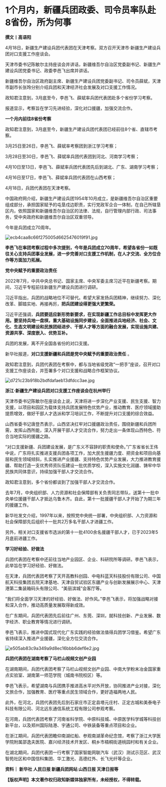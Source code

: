 #  1个月内，新疆兵团政委、司令员率队赴8省份，所为何事

**撰文丨高语阳**

4月18日，新疆生产建设兵团代表团在天津考察。双方召开天津市·新疆生产建设兵团对口支援工作座谈会。

天津市委书记陈敏尔主持座谈会并讲话，新疆维吾尔自治区党委副书记、新疆生产建设兵团党委书记、政委李邑飞出席并讲话。

新疆维吾尔自治区政府副主席、新疆生产建设兵团党委副书记、司令员薛斌，天津市副市长张玲分别介绍兵团和天津经济社会发展及对口支援工作情况。

政知君注意到，3月底至今，李邑飞、薛斌率兵团代表团赴多个省份学习考察。

报道显示，考察旨在学习先进经验，深化对口援疆，加强交流合作。

**一个月内前往8省份考察**

政知君注意到，3月底至今，新疆生产建设兵团代表团已经前往8个省、直辖市考察。

3月25日至26日，李邑飞、薛斌率考察团到浙江学习考察；

3月28日至30日，李邑飞、薛斌率兵团代表团到河北、河南学习考察；

4月10日至13日，李邑飞、薛斌率兵团代表团先后到湖北、广东、湖南学习考察；

4月16日至17日，李邑飞、薛斌率兵团代表团在山西考察；

4月18日，兵团代表团在天津考察。

中国政府网介绍，新疆生产建设兵团1954年10月成立，是新疆维吾尔自治区重要组成部分，承担国家赋予的屯垦戍边职责，实行党政军企合一体制，在自己所辖垦区内，依照国家和新疆维吾尔自治区的法律、法规，自行管理内部行政、司法事务，受中央政府和新疆维吾尔自治区双重领导。

今年是兵团成立70周年。

![ecb4caa8c66f275005d6625476019f91.jpg](https://raw.githubusercontent.com/qqhsx/qqnews_image/main/2024/04/19/ 1个月内，新疆兵团政委、司令员率队赴8省份，所为何事/ecb4caa8c66f275005d6625476019f91.jpg)

**李邑飞在率团考察过程中多次提到，今年是兵团成立70周年，希望各省份一如既往关心支持兵团事业发展，进一步完善对口支援工作机制，在人才交流、全方位合作等方面加力拓展。**

**党中央赋予的重要政治责任**

2022年7月，中共中央总书记、国家主席、中央军委主席习近平在新疆考察。期间，习近平专程前往新疆生产建设兵团进行调研。

习近平指出，兵团的战略地位不可替代。希望大家发扬兵团精神，继续努力、深化改革、脚踏实地、再接再厉，**把兵团建设得更强大更繁荣。**

习近平还强调，**兵团要适应新形势新要求，在实现新疆工作总目标中发挥更大作用。要坚持兵地一盘棋，重大基础设施同步建设，全面推进兵地经济、社会、文化、生态文明建设和民族团结进步、干部人才等方面的融合发展，实现设施共建、资源共享、深度嵌入、优势互补。**

兵团的发展，离不开全国各省份的对口支援。

新华社报道，**对口支援新疆和兵团是党中央赋予的重要政治责任** 。

政知君注意到，兵团代表团在考察中，都与当地省级党政“一把手”座谈，召开对口支援工作座谈会，并签署多个对口支援和战略合作框架协议。

![d721c23b918b2bdfdafaeb13dfdcc3ae.jpg](https://raw.githubusercontent.com/qqhsx/qqnews_image/main/2024/04/19/ 1个月内，新疆兵团政委、司令员率队赴8省份，所为何事/d721c23b918b2bdfdafaeb13dfdcc3ae.jpg)

**浙江·新疆生产建设兵团对口支援工作座谈会在杭州举行**

天津市委书记陈敏尔在座谈会上说，天津将进一步深化产业支援、民生支援、智力支援，以项目和园区为载体支持兵团发展特色优势产业，推动教育、医疗领域援助提质增效，做好干部人才选派和学习培训工作，不断提升对口支援的综合效益。

山西省委书记唐登杰表示，山西坚决扛牢对口援疆政治责任，围绕新疆和兵团所需，发挥山西所能，深入开展干部人才交流合作，努力走出一条体现山西特色、符合当地实际的援疆之路。

“对口支援新疆、兵团建设发展，是广东义不容辞的职责和使命。”广东省省长王伟中说，广东将扎实推进支援兵团各项工作，加大民生援疆力度、把资金和项目向基层和民生领域倾斜，扎实推进产业援疆、支持特色优势产业发展，大力推进教育援疆、帮助打造一支优秀师资队伍建设一批优质学校，深入实施文化润疆、铸牢中华民族共同体意识，持续加强干部人才交流合作。

政知君注意到，多个省份都谈到了加强干部人才交流合作。

去年7月，中央组织部、人力资源和社会保障部有关负责同志带队，送第十一批中央单位援疆干部人才抵达乌鲁木齐。自此，第十一批援疆干部人才开始了为期三年的援疆工作。

新华社发文介绍，1997年以来，按照党中央统一部署，中央组织部、人力资源和社会保障部先后组织十一批共2万多名干部人才进疆工作。

另外，相关对口支援省市选派的第十一批4100余名援疆干部人才，已于2023年5月底前进疆工作。

**学习好经验、好做法**

兵团代表团在考察中还前往当地产业园区、企业、科研院所等调研。李邑飞表示，此举旨在学习好经验、好做法。

在天津，兵团代表团考察了天开高教科创园、中电科蓝天科技股份有限公司、中国航天科技集团五院天津基地、天津自贸试验区东疆产业与创新发展展示中心、天津港第二集装箱码头有限公司、“美丽滨城”会客厅等。

“我们将全面学习天津的好经验、好做法、好作风。”李邑飞表示，将加强战略对接和深入合作，推动高质量发展取得新成效。

在广东期间，兵团代表团先后前往广州、东莞、深圳，就科技创新、产业发展、数字经济、职业教育等情况进行调研。

李邑飞表示，推进中国式现代化广东实践的经验做法值得兵团学习借鉴。希望广东省持续深入推进产业援疆，深化全方位交流合作。

![e505ab83c9a349a9d8ec16bbb6def6e2.jpg](https://raw.githubusercontent.com/qqhsx/qqnews_image/main/2024/04/19/ 1个月内，新疆兵团政委、司令员率队赴8省份，所为何事/e505ab83c9a349a9d8ec16bbb6def6e2.jpg)

**兵团代表团在湖南考察了马栏山视频文创产业园**

在湖南期间，兵团代表团考察了马栏山视频文创产业园、中南大学粉末冶金国家重点实验室、湖南第一师范学院（城南书院校区）等。

李邑飞表示，希望湖南与兵团携手推进高水平对外开放，协同推进产业对接，深化文旅合作，加强教育、医疗等重点民生领域合作，更好造福两地人民。

此外，在河北，兵团代表团先后到石家庄市正定县塔元庄村、正定古城和美泰电子科技有限公司、河北远东通信系统工程有限公司参观考察。

在河南，兵团代表团考察了河南省科学院、中原科技城、中原医学科学城等科技创新平台，以及郑州国际陆港、宇通公司、中铁装备等重点项目和企业。

在浙江期间，兵团代表团瞻仰南湖红船、参观南湖革命纪念馆，考察了浙江大学医学院附属邵逸夫医院、嘉兴经济技术开发区、桐乡市梧桐街道桃园村和有关企业。

在湖北期间，兵团代表团一行考察了国家智能网联汽车（武汉）测试示范区、武汉智苑社区和中国信科集团、华工激光、高德红外、长飞光纤等企业。

**资料｜ 新华社 人民日报 新疆兵团网站 山西日报 天津日报等**

**【版权声明】本文著作权归政知新媒体独家所有，未经授权，不得转载。**

